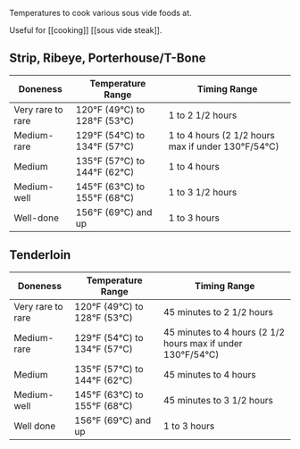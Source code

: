Temperatures to cook various sous vide foods at.

Useful for [[cooking]] [[sous vide steak]].

## Strip, Ribeye, Porterhouse/T-Bone

| Doneness          | Temperature Range            | Timing Range                                       |
| ----------------- | ---------------------------- | -------------------------------------------------- |
| Very rare to rare | 120°F (49°C) to 128°F (53°C) | 1 to 2 1/2 hours                                   |
| Medium-rare       | 129°F (54°C) to 134°F (57°C) | 1 to 4 hours (2 1/2 hours max if under 130°F/54°C) |
| Medium            | 135°F (57°C) to 144°F (62°C) | 1 to 4 hours                                       |
| Medium-well       | 145°F (63°C) to 155°F (68°C) | 1 to 3 1/2 hours                                   |
| Well-done         | 156°F (69°C) and up          | 1 to 3 hours                                       |

## Tenderloin


| Doneness          | Temperature Range            | Timing Range                                                |
| ----------------- | ---------------------------- | ----------------------------------------------------------- |
| Very rare to rare | 120°F (49°C) to 128°F (53°C) | 45 minutes to 2 1/2 hours                                   |
| Medium-rare       | 129°F (54°C) to 134°F (57°C) | 45 minutes to 4 hours (2 1/2 hours max if under 130°F/54°C) |
| Medium            | 135°F (57°C) to 144°F (62°C) | 45 minutes to 4 hours                                       |
| Medium-well       | 145°F (63°C) to 155°F (68°C) | 45 minutes to 3 1/2 hours                                   |
| Well done         | 156°F (69°C) and up          | 1 to 3 hours                                                |